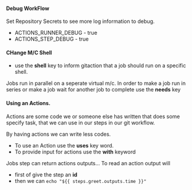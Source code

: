 #### Debug WorkFlow

Set Repository Secrets to see more log information to debug.
-   ACTIONS_RUNNER_DEBUG - true
-   ACTIONS_STEP_DEBUG - true

#### CHange M/C Shell
- use the **shell** key to inform gitaction that a job should run on a specific shell.

Jobs run in parallel on a seperate virtual m/c.
In order to make a job run in series or make a job wait for another job to complete use the **needs** key


#### Using an Actions.
Actions are some code we or someone else has written that does some specify task, that we can use in our steps in our git workflow.

By having actions we can write less codes. 

- To use an Action use the **uses** key word.
- To provide input for actions use the **with** keyword

Jobs step can return actions outputs...
To read an action output will
- first of give the step an **id**
- then we can `echo "${{ steps.greet.outputs.time }}"`

